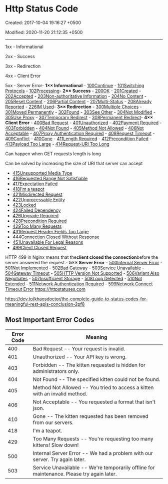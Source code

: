 # Http Status Code

Created: 2017-10-04 19:16:27 +0500

Modified: 2020-11-20 21:12:35 +0500

---

1xx - Informational

2xx - Success

3xx - Redirection

4xx - Client Error

5xx - Server Error-  **1×× Informational**
    -  [100Continue](https://httpstatuses.com/100)
    -  [101Switching Protocols](https://httpstatuses.com/101)
    -  [102Processing](https://httpstatuses.com/102)-  **2×× Success**
    -  [200OK](https://httpstatuses.com/200)
    -  [201Created](https://httpstatuses.com/201)
    -  [202Accepted](https://httpstatuses.com/202)
    -  [203Non-authoritative Information](https://httpstatuses.com/203)
    -  [204No Content](https://httpstatuses.com/204)
    -  [205Reset Content](https://httpstatuses.com/205)
    -  [206Partial Content](https://httpstatuses.com/206)
    -  [207Multi-Status](https://httpstatuses.com/207)
    -  [208Already Reported](https://httpstatuses.com/208)
    -  [226IM Used](https://httpstatuses.com/226)-  **3×× Redirection**
    -  [300Multiple Choices](https://httpstatuses.com/300)
    -  [301Moved Permanently](https://httpstatuses.com/301)
    -  [302Found](https://httpstatuses.com/302)
    -  [303See Other](https://httpstatuses.com/303)
    -  [304Not Modified](https://httpstatuses.com/304)
    -  [305Use Proxy](https://httpstatuses.com/305)
    -  [307Temporary Redirect](https://httpstatuses.com/307)
    -  [308Permanent Redirect](https://httpstatuses.com/308)-  **4×× Client Error**
    -  [400Bad Request](https://httpstatuses.com/400)
    -  [401Unauthorized](https://httpstatuses.com/401)
    -  [402Payment Required](https://httpstatuses.com/402)
    -  [403Forbidden](https://httpstatuses.com/403)
    -  [404Not Found](https://httpstatuses.com/404)
    -  [405Method Not Allowed](https://httpstatuses.com/405)
    -  [406Not Acceptable](https://httpstatuses.com/406)
    -  [407Proxy Authentication Required](https://httpstatuses.com/407)
    -  [408Request Timeout](https://httpstatuses.com/408)
    -  [409Conflict](https://httpstatuses.com/409)
    -  [410Gone](https://httpstatuses.com/410)
    -  [411Length Required](https://httpstatuses.com/411)
    -  [412Precondition Failed](https://httpstatuses.com/412)
    -  [413Payload Too Large](https://httpstatuses.com/413)
    -  [414Request-URI Too Long](https://httpstatuses.com/414)

Can happen when GET requests length is long

Can be solved by increasing the size of URI that server can accept

- [415Unsupported Media Type](https://httpstatuses.com/415)
- [416Requested Range Not Satisfiable](https://httpstatuses.com/416)
- [417Expectation Failed](https://httpstatuses.com/417)
- [418I'm a teapot](https://httpstatuses.com/418)
- [421Misdirected Request](https://httpstatuses.com/421)
- [422Unprocessable Entity](https://httpstatuses.com/422)
- [423Locked](https://httpstatuses.com/423)
- [424Failed Dependency](https://httpstatuses.com/424)
- [426Upgrade Required](https://httpstatuses.com/426)
- [428Precondition Required](https://httpstatuses.com/428)
- [429Too Many Requests](https://httpstatuses.com/429)
- [431Request Header Fields Too Large](https://httpstatuses.com/431)
- [444Connection Closed Without Response](https://httpstatuses.com/444)
- [451Unavailable For Legal Reasons](https://httpstatuses.com/451)
- [499Client Closed Request](https://httpstatuses.com/499)

HTTP 499 in Nginx means that the**client closed the connection**before the server answered the request.-  **5×× Server Error**
    -  [500Internal Server Error](https://httpstatuses.com/500)
    -  [501Not Implemented](https://httpstatuses.com/501)
    -  [502Bad Gateway](https://httpstatuses.com/502)
    -  [503Service Unavailable](https://httpstatuses.com/503)
    -  [504Gateway Timeout](https://httpstatuses.com/504)
    -  [505HTTP Version Not Supported](https://httpstatuses.com/505)
    -  [506Variant Also Negotiates](https://httpstatuses.com/506)
    -  [507Insufficient Storage](https://httpstatuses.com/507)
    -  [508Loop Detected](https://httpstatuses.com/508)
    -  [510Not Extended](https://httpstatuses.com/510)
    -  [511Network Authentication Required](https://httpstatuses.com/511)
    -  [599Network Connect Timeout Error](https://httpstatuses.com/599)
<https://httpstatuses.com>

<https://dev.to/khaosdoctor/the-complete-guide-to-status-codes-for-meaningful-rest-apis-conclusion-2pf8>

## Most Important Error Codes

| **Error Code** | **Meaning**                                                                                 |
|-----------|-------------------------------------------------------------|
| 400            | Bad Request -- Your request is invalid.                                                    |
| 401            | Unauthorized -- Your API key is wrong.                                                     |
| 403            | Forbidden -- The kitten requested is hidden for administrators only.                       |
| 404            | Not Found -- The specified kitten could not be found.                                      |
| 405            | Method Not Allowed -- You tried to access a kitten with an invalid method.                 |
| 406            | Not Acceptable -- You requested a format that isn't json.                                 |
| 410            | Gone -- The kitten requested has been removed from our servers.                            |
| 418            | I'm a teapot.                                                                              |
| 429            | Too Many Requests -- You're requesting too many kittens! Slow down!                       |
| 500            | Internal Server Error -- We had a problem with our server. Try again later.                |
| 503            | Service Unavailable -- We're temporarily offline for maintenance. Please try again later. |
